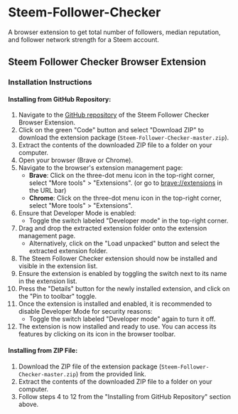 # Steem-Follower-Checker

A browser extension to get total number of followers, median reputation, and follower network strength for a Steem account.

## Steem Follower Checker Browser Extension

### Installation Instructions

#### Installing from GitHub Repository:

1. Navigate to the [GitHub repository](https://github.com/remlaps/Steem-Follower-Checker.git) of the Steem Follower Checker Browser Extension.
2. Click on the green "Code" button and select "Download ZIP" to download the extension package (`Steem-Follower-Checker-master.zip`).
3. Extract the contents of the downloaded ZIP file to a folder on your computer.
4. Open your browser (Brave or Chrome).
5. Navigate to the browser's extension management page:
   - **Brave**: Click on the three-dot menu icon in the top-right corner, select "More tools" > "Extensions". (or go to [brave://extensions](brave://extensions) in the URL bar)
   - **Chrome**: Click on the three-dot menu icon in the top-right corner, select "More tools" > "Extensions".
6. Ensure that Developer Mode is enabled:
   - Toggle the switch labeled "Developer mode" in the top-right corner.
7. Drag and drop the extracted extension folder onto the extension management page.
   - Alternatively, click on the "Load unpacked" button and select the extracted extension folder.
8. The Steem Follower Checker extension should now be installed and visible in the extension list.
9. Ensure the extension is enabled by toggling the switch next to its name in the extension list.
10. Press the "Details" button for the newly installed extension, and click on the "Pin to toolbar" toggle.
11. Once the extension is installed and enabled, it is recommended to disable Developer Mode for security reasons:
    - Toggle the switch labeled "Developer mode" again to turn it off.
12. The extension is now installed and ready to use. You can access its features by clicking on its icon in the browser toolbar.

#### Installing from ZIP File:

1. Download the ZIP file of the extension package (`Steem-Follower-Checker-master.zip`) from the provided link.
2. Extract the contents of the downloaded ZIP file to a folder on your computer.
3. Follow steps 4 to 12 from the "Installing from GitHub Repository" section above.
